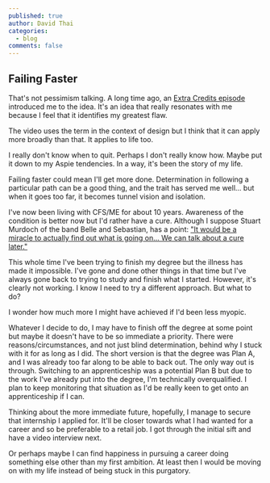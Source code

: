 ```yaml
---
published: true
author: David Thai
categories:
  - blog
comments: false
---
```

## Failing Faster

That's not pessimism talking. A long time ago, an [Extra Credits episode](https://www.youtube.com/watch?v=rDjrOaoHz9s) introduced me to the idea. It's an idea that really resonates with me because I feel that it identifies my greatest flaw.

The video uses the term in the context of design but I think that it can apply more broadly than that. It applies to life too.

I really don't know when to quit. Perhaps I don't really know how. Maybe put it down to my Aspie tendencies. In a way, it's been the story of my life.

Failing faster could mean I'll get more done. Determination in following a particular path can be a good thing, and the trait has served me well... but when it goes too far, it becomes tunnel vision and isolation.

I've now been living with CFS/ME for about 10 years. Awareness of the condition is better now but I'd rather have a cure. Although I suppose Stuart Murdoch of the band Belle and Sebastian, has a point: ["It would be a miracle to actually find out what is going on... We can talk about a cure later."](http://www.bbc.co.uk/news/uk-scotland-44085954)

This whole time I've been trying to finish my degree but the illness has made it impossible. I've gone and done other things in that time but I've always gone back to trying to study and finish what I started. However, it's clearly not working. I know I need to try a different approach. But what to do?

I wonder how much more I might have achieved if I'd been less myopic.

Whatever I decide to do, I may have to finish off the degree at some point but maybe it doesn't have to be so immediate a priority. There were reasons/circumstances, and not just blind determination, behind why I stuck with it for as long as I did. The short version is that the degree was Plan A, and I was already too far along to be able to back out. The only way out is through. Switching to an apprenticeship was a potential Plan B but due to the work I've already put into the degree, I'm technically overqualified. I plan to keep monitoring that situation as I'd be really keen to get onto an apprenticeship if I can.

Thinking about the more immediate future, hopefully, I manage to secure that internship I applied for. It'll be closer towards what I had wanted for a career and so be preferable to a retail job. I got through the initial sift and have a video interview next.

Or perhaps maybe I can find happiness in pursuing a career doing something else other than my first ambition. At least then I would be moving on with my life instead of being stuck in this purgatory.